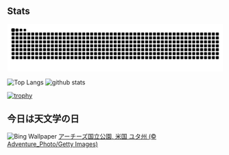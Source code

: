 ## Stats
<picture>
  <source media="(prefers-color-scheme: dark)" srcset="https://raw.githubusercontent.com/ba230t/ba230t/output/github-contribution-grid-snake-dark.svg">
  <source media="(prefers-color-scheme: light)" srcset="https://raw.githubusercontent.com/ba230t/ba230t/output/github-contribution-grid-snake.svg">
  <img alt="github contribution grid snake animation" src="https://raw.githubusercontent.com/ba230t/ba230t/output/github-contribution-grid-snake.svg">
</picture>

<p align="left">
  <img alt="Top Langs" height="150px" src="https://github-readme-stats.vercel.app/api/top-langs/?username=ba230t&layout=compact&theme=transparent" />
  <img alt="github stats" height="150px" src="https://github-readme-stats.vercel.app/api?username=ba230t&theme=transparent" />
</p>

[![trophy](https://github-profile-trophy.vercel.app/?username=ba230t&theme=transparent&column=7)](https://github.com/ryo-ma/github-profile-trophy)


<!-- Bing Wallpaper Start -->
## 今日は天文学の日
![Bing Wallpaper](https://www.bing.com/th?id=OHR.ArchesGalaxy_JA-JP7174638960_1920x1080.jpg&rf=LaDigue_1920x1080.jpg&pid=hp)
[アーチーズ国立公園, 米国 ユタ州 (© Adventure_Photo/Getty Images)](https://www.bing.com/search?q=%E3%82%A2%E3%83%BC%E3%83%81%E3%83%BC%E3%82%BA%E5%9B%BD%E7%AB%8B%E5%85%AC%E5%9C%92%2c+%E3%83%A6%E3%82%BF%E5%B7%9E&form=hpcapt&filters=HpDate%3a%2220250502_1500%22)
<!-- Bing Wallpaper End -->
